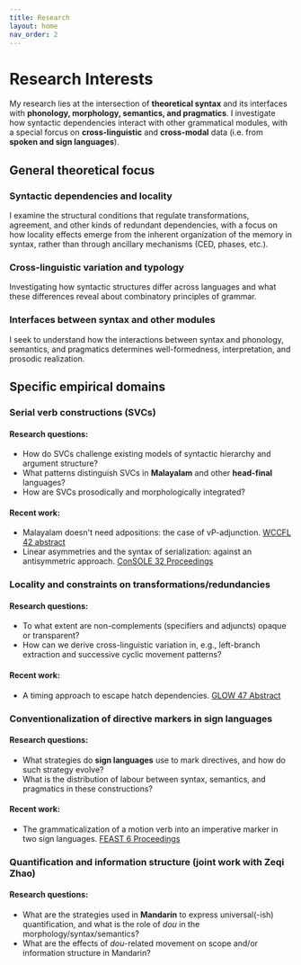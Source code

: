 ```yaml
---
title: Research
layout: home
nav_order: 2
---
```


# Research Interests

My research lies at the intersection of **theoretical syntax** and its interfaces with **phonology, morphology, semantics, and pragmatics**. I investigate how syntactic dependencies interact with other grammatical modules, with a special forcus on **cross-linguistic** and **cross-modal** data (i.e. from **spoken and sign languages**).

## General theoretical focus
### **Syntactic dependencies and locality**  
  I examine the structural conditions that regulate transformations, agreement, and other kinds of redundant dependencies, with a focus on how locality effects emerge from the inherent organization of the memory in syntax, rather than through ancillary mechanisms (CED, phases, etc.).

### **Cross-linguistic variation and typology**  
  Investigating how syntactic structures differ across languages and what these differences reveal about combinatory principles of grammar.

### **Interfaces between syntax and other modules**  
  I seek to understand how the interactions between syntax and phonology, semantics, and pragmatics determines well-formedness, interpretation, and prosodic realization.



## Specific empirical domains
### **Serial verb constructions (SVCs)**  
#### **Research questions:**
  - How do SVCs challenge existing models of syntactic hierarchy and argument structure?  
  - What patterns distinguish SVCs in **Malayalam** and other **head-final** languages?
  - How are SVCs prosodically and morphologically integrated?
#### **Recent work:**  
  - Malayalam doesn't need adpositions: the case of vP-adjunction. [WCCFL 42 abstract](https://drive.google.com/file/d/1uhb6RaOGk1RqL_0GqmvN5o9yj94F6Kdj/view)
  - Linear asymmetries and the syntax of serialization: against an antisymmetric approach. [ConSOLE 32 Proceedings](https://www.universiteitleiden.nl/binaries/content/assets/geesteswetenschappen/lucl/sole/console-xxxii_updated.pdf#page=238)

### **Locality and constraints on transformations/redundancies**  
#### **Research questions:**
  - To what extent are non-complements (specifiers and adjuncts) opaque or transparent?  
  - How can we derive cross-linguistic variation in, e.g., left-branch extraction and successive cyclic movement patterns?  
#### **Recent work:**  
  - A timing approach to escape hatch dependencies. [GLOW 47 Abstract](https://link-url-here.org)


### **Conventionalization of directive markers in sign languages**    
#### **Research questions:**
  - What strategies do **sign languages** use to mark directives, and how do such strategy evolve?  
  - What is the distribution of labour between syntax, semantics, and pragmatics in these constructions?
#### **Recent work:**  
  - The grammaticalization of a motion verb into an imperative marker in two sign languages. [FEAST 6 Proceedings](https://doi.org/10.31009/FEAST.i6.04)


### **Quantification and information structure**  (joint work with Zeqi Zhao)
#### **Research questions:**
  - What are the strategies used in **Mandarin** to express universal(-ish) quantification, and what is the role of _dou_ in the morphology/syntax/semantics?  
  - What are the effects of _dou_-related movement on scope and/or information structure in Mandarin? 
  <!-- #### **Current Work:**   -->

<!-- ## Methodological Approach
My research integrates **formal theoretical modeling** with **empirical data collection**, including:
- **Comparative Syntax**: Testing predictions of syntactic theory across typologically diverse languages.
- **Corpus-Based Studies**: Analyzing spontaneous data from spoken and sign languages.
- **Elicitation & Fieldwork**: Gathering primary linguistic data from underdocumented languages.
- **Experimental Approaches**: Incorporating insights from psycholinguistics on structural processing. -->

<!-- ## Ongoing & Future Projects
- A formal account of **serial verb constructions in head-final languages**.
- Developing a **typology of imperative markers** in **sign languages**.
- Investigating the **syntax-prosody mapping** of complex predicates. -->



